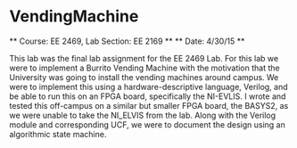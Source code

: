 # VendingMachine
** Course: EE 2469, Lab Section: EE 2169 **
** Date: 4/30/15 **

This lab was the final lab assignment for the EE 2469 Lab. For this lab we were to implement a Burrito Vending Machine with the motivation that the University was going to install the vending machines around campus. We were to implement this using a hardware-descriptive language, Verilog, and be able to run this on an FPGA board, specifically the NI-EVLIS. I wrote and tested this off-campus on a similar but smaller FPGA board, the BASYS2, as we were unable to take the NI_ELVIS from the lab. Along with the Verilog module and corresponding UCF, we were to document the design using an algorithmic state machine. 